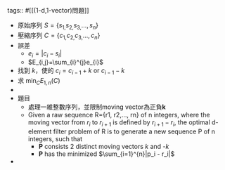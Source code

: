 tags:: #[[(1-d,1-vector)問題]]

- 原始序列  $S=\left\lbrace s_{1,}s_{2,}s_{3,}\ldots,s_{n}\right\rbrace$
- 壓縮序列  $C=\left\lbrace c_{1,}c_{2,}c_{3,}\ldots,c_{n}\right\rbrace$
- 誤差
	- $e_{i}=\lvert c_{i}-s_{i}\rvert$
	- $E_{i,j}=\sum_{i}^{j}e_{i}$
- 找到 $k$，使的 $c_{i}=c_{i-1}+k \text{ or } c_{i-1}-k$
- 求 $\min_{C}E_{1,n}(C)$
-
- 題目
	- 處理一維整數序列，並限制moving vector為正負**k**
	- Given a raw sequence R={r1, r2,…, rn} of n integers, where the moving vector from $r_i$ to $r_{i+1}$ is defined by $r_{i+1} - r_i$, the optimal d-element filter problem of R is to generate a new sequence P of n integers, such that
		- **P** consists 2 distinct moving vectors *k* and -*k*
		- **P** has the minimized $\sum_{i=1}^{n}|p_i - r_i|$
-